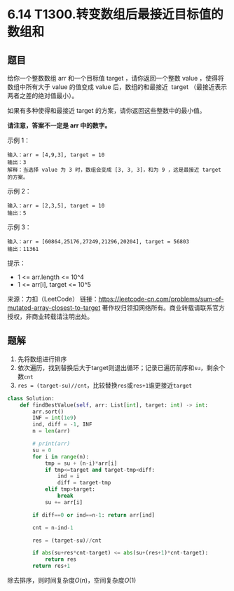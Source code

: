 # 6.14 T1300.转变数组后最接近目标值的数组和

## 题目
给你一个整数数组 arr 和一个目标值 target ，请你返回一个整数 value ，使得将数组中所有大于 value 的值变成 value 后，数组的和最接近  target （最接近表示两者之差的绝对值最小）。

如果有多种使得和最接近 target 的方案，请你返回这些整数中的最小值。

**请注意，答案不一定是 arr 中的数字。**

示例 1：
```
输入：arr = [4,9,3], target = 10
输出：3
解释：当选择 value 为 3 时，数组会变成 [3, 3, 3]，和为 9 ，这是最接近 target 的方案。
```
示例 2：
```
输入：arr = [2,3,5], target = 10
输出：5
```
示例 3：
```
输入：arr = [60864,25176,27249,21296,20204], target = 56803
输出：11361
```

提示：
- 1 <= arr.length <= 10^4
- 1 <= arr[i], target <= 10^5

来源：力扣（LeetCode）
链接：https://leetcode-cn.com/problems/sum-of-mutated-array-closest-to-target
著作权归领扣网络所有。商业转载请联系官方授权，非商业转载请注明出处。


## 题解
1. 先将数组进行排序
2. 依次遍历，找到替换后大于target则退出循环；记录已遍历前序和`su`，剩余个数`cnt`
3. `res = (target-su)//cnt`，比较替换`res`或`res+1`谁更接近`target`

```python
class Solution:
    def findBestValue(self, arr: List[int], target: int) -> int:
        arr.sort()
        INF = int(1e9)
        ind, diff = -1, INF
        n = len(arr)

        # print(arr)
        su = 0
        for i in range(n):
            tmp = su + (n-i)*arr[i]
            if tmp<=target and target-tmp<diff:
                ind = i
                diff = target-tmp
            elif tmp>target:
                break
            su += arr[i]

        if diff==0 or ind==n-1: return arr[ind]

        cnt = n-ind-1

        res = (target-su)//cnt

        if abs(su+res*cnt-target) <= abs(su+(res+1)*cnt-target):
            return res
        return res+1
```
除去排序，则时间复杂度$O(n)$，空间复杂度$O(1)$


